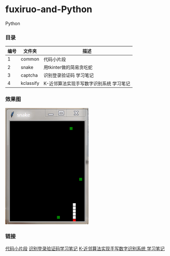 # fuxiruo-and-Python
Python

### 目录
| 编号 | 文件夹 | 描述 |
| ------ | ------ | ------ |
| 1 | common | 代码小片段 |
| 2 | snake | 用tkinter做的简易贪吃蛇 |
| 3 | captcha | 识别登录验证码 学习笔记 |
| 4 | kclassify | K-近邻算法实现手写数字识别系统 学习笔记 |

### 效果图
![snake](snap/snake.gif "贪吃蛇")

### 链接
[代码小片段](common/README.md) 
[识别登录验证码学习笔记](captcha/README.md) 
[K-近邻算法实现手写数字识别系统 学习笔记](kclassify/README.md) 